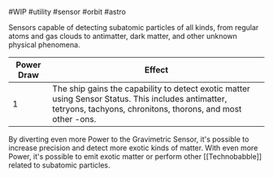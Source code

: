 #WIP #utility #sensor #orbit #astro

Sensors capable of detecting subatomic particles of all kinds, from regular atoms and gas clouds to antimatter, dark matter, and other unknown physical phenomena.

| Power Draw | Effect |
| -----------|--------|
| 1 | The ship gains the capability to detect exotic matter using Sensor Status. This includes antimatter, tetryons, tachyons, chronitons, thorons, and most other -ons. |

By diverting even more Power to the Gravimetric Sensor, it's possible to increase precision and detect more exotic kinds of matter. With even more Power, it's possible to emit exotic matter or perform other [[Technobabble]] related to subatomic particles.